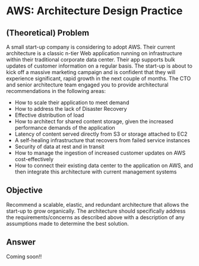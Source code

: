 # AWS: Architecture Design Practice

## (Theoretical) Problem
A small start-up company is considering to adopt AWS. Their current architecture is a classic n-tier Web application running on infrastructure within their traditional corporate data center. Their app supports bulk updates of customer information on a regular basis. The start-up is about to kick off a massive marketing campaign and is confident that they will experience significant, rapid growth in the next couple of months. The CTO and senior architecture team engaged you to provide architectural recommendations in the following areas:

* How to scale their application to meet demand
* How to address the lack of Disaster Recovery
* Effective distribution of load
* How to architect for shared content storage, given the increased performance demands of the application
* Latency of content served directly from S3 or storage attached to EC2
* A self-healing infrastructure that recovers from failed service instances
* Security of data at rest and in transit
* How to manage the ingestion of increased customer updates on AWS cost-effectively
* How to connect their existing data center to the application on AWS, and then integrate this architecture with current management systems

## Objective
Recommend a scalable, elastic, and redundant architecture that allows the start-up to grow organically. The architecture should specifically address the requirements/concerns as described above with a description of any assumptions made to determine the best solution.

## Answer
Coming soon!!
